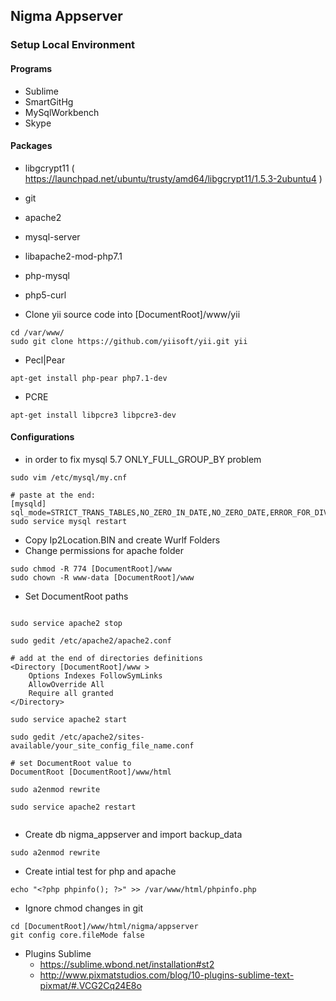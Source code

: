 ## Nigma Appserver
### Setup Local Environment

#### Programs
- Sublime
- SmartGitHg
- MySqlWorkbench
- Skype

#### Packages  
- libgcrypt11 ( https://launchpad.net/ubuntu/trusty/amd64/libgcrypt11/1.5.3-2ubuntu4 )
- git
- apache2
- mysql-server
- libapache2-mod-php7.1
- php-mysql
- php5-curl

- Clone yii source code into [DocumentRoot]/www/yii
```
cd /var/www/
sudo git clone https://github.com/yiisoft/yii.git yii
```
- Pecl|Pear
```
apt-get install php-pear php7.1-dev
```
- PCRE
```
apt-get install libpcre3 libpcre3-dev
```

#### Configurations 
- in order to fix mysql 5.7 ONLY_FULL_GROUP_BY problem
```
sudo vim /etc/mysql/my.cnf

# paste at the end:
[mysqld]
sql_mode=STRICT_TRANS_TABLES,NO_ZERO_IN_DATE,NO_ZERO_DATE,ERROR_FOR_DIVISION_BY_ZERO,NO_AUTO_CREATE_USER,NO_ENGINE_SUBSTITUTION
sudo service mysql restart
```
- Copy Ip2Location.BIN and create Wurlf Folders
- Change permissions for apache folder
```
sudo chmod -R 774 [DocumentRoot]/www
sudo chown -R www-data [DocumentRoot]/www

```
- Set DocumentRoot paths
```

sudo service apache2 stop

sudo gedit /etc/apache2/apache2.conf

# add at the end of directories definitions
<Directory [DocumentRoot]/www >
	Options Indexes FollowSymLinks
	AllowOverride All
	Require all granted
</Directory>

sudo service apache2 start

sudo gedit /etc/apache2/sites-available/your_site_config_file_name.conf

# set DocumentRoot value to
DocumentRoot [DocumentRoot]/www/html

sudo a2enmod rewrite

sudo service apache2 restart


```
- Create db nigma_appserver and import backup_data
```
sudo a2enmod rewrite
```
- Create intial test for php and apache
```
echo "<?php phpinfo(); ?>" >> /var/www/html/phpinfo.php
```

- Ignore chmod changes in git
```
cd [DocumentRoot]/www/html/nigma/appserver 
git config core.fileMode false
```
- Plugins Sublime
  - https://sublime.wbond.net/installation#st2
  - http://www.pixmatstudios.com/blog/10-plugins-sublime-text-pixmat/#.VCG2Cq24E8o


